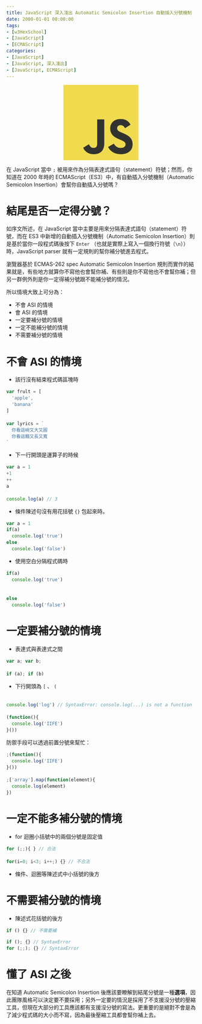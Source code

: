 ```yaml
---
title: JavaScript 深入淺出 Automatic Semicolon Insertion 自動插入分號機制
date: 2000-01-01 00:00:00
tags:
- [w3HexSchool]
- [JavaScript]
- [ECMAScript]
categories: 
- [JavaScript]
- [JavaScript, 深入淺出]
- [JavaScript, ECMAScript]
---
```


<div style="display:flex;justify-content:center;">
  <img style="object-fit:cover;" src='/images/JavaScript/JavaScript-logo.png' width='200px' height='200px' />
</div>

在 JavaScript 當中 `;` 被用來作為分隔表達式語句（statement）符號；然而，你知道在 2000 年時的 ECMAScript（ES3）中，有自動插入分號機制（Automatic Semicolon Insertion）會幫你自動插入分號嗎？

<!-- more -->

# 結尾是否一定得分號？

如序文所述，在 JavaScript 當中主要是用來分隔表達式語句（statement）符號，而在 ES3 中新增的自動插入分號機制（Automatic Semicolon Insertion）則是基於當你一段程式碼後按下 `Enter` （也就是實際上寫入一個換行符號（`\n`））時，JavaScript parser 就有一定規則的幫你補分號進去程式。

瀏覽器基於 ECMAS-262 spec Automatic Semicolon Insertion 規則而實作的結果就是，有些地方就算你不寫他也會幫你補、有些則是你不寫他也不會幫你補；但另一群例外則是你一定得補分號跟不能補分號的情況。

所以情境大致上可分為：
- 不會 ASI 的情境
- 會 ASI 的情境
- 一定要補分號的情境
- 一定不能補分號的情境
- 不需要補分號的情境

#  不會 ASI 的情境

- 該行沒有結束程式碼區塊時

```js
var frult = [
  'apple',
  'banana'
]

var lyrics = `    
  你看這碗又大又圓
  你看這麵又長又寬
`
```

- 下一行開頭是運算子的時候

```js
var a = 1
+1
++
a

console.log(a) // 3
```

- 條件陳述句沒有用花括號 `{}` 包起來時。

```js
var a = 1
if(a)
  console.log('true')
else
  console.log('false')
```

- 使用空白分隔程式碼時

```js
if(a)
  console.log('true')


else
  console.log('false')
```

# 一定要補分號的情境

- 表達式與表達式之間

```js
var a; var b;

if (a); if (b)

```

- 下行開頭為 `[` 、 `(`

```js

console.log('log') // SyntaxError: console.log(...) is not a function

(function(){
  console.log('IIFE')
}())
```

防禦手段可以透過前置分號來幫忙：

```js
;(function(){
  console.log('IIFE')
}())

;['array'].map(function(element){
  console.log(element)
})
```

# 一定不能多補分號的情境

- for 迴圈小括號中的兩個分號是固定值
```js
for (;;){ } // 合法

for(i=0; i<3; i++;) {} // 不合法

```

- 條件、迴圈等陳述式中小括號的後方

# 不需要補分號的情境

- 陳述式花括號的後方

```js
if () {} // 不需要補
```

```js
if (); {} // SyntaxError
for (;;); {} // SyntaxError
```


# 懂了 ASI 之後

在知道 Automatic Semicolon Insertion 後應該要瞭解到結尾分號是一種**選項**，因此團隊風格可以決定要不要採用；另外一定要的情況是採用了不支援沒分號的壓縮工具，但現在大部分的工具應該都有支援沒分號的寫法。更重要的是絕對不會是為了減少程式碼的大小而不寫，因為最後壓縮工具都會幫你補上去。



